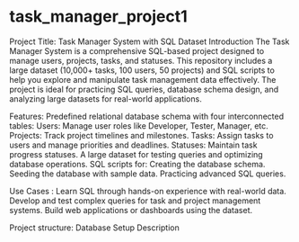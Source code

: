 # task_manager_project1
Project Title: Task Manager System with SQL Dataset
Introduction
The Task Manager System is a comprehensive SQL-based project designed to manage users, projects, tasks, and statuses. 
This repository includes a large dataset (10,000+ tasks, 100 users, 50 projects) and SQL scripts to help you explore 
and manipulate task management data effectively.
The project is ideal for practicing SQL queries, database schema design, and analyzing large datasets for real-world 
applications.

Features: 
Predefined relational database schema with four interconnected tables:
Users: Manage user roles like Developer, Tester, Manager, etc.
Projects: Track project timelines and milestones.
Tasks: Assign tasks to users and manage priorities and deadlines.
Statuses: Maintain task progress statuses.
A large dataset for testing queries and optimizing database operations.
SQL scripts for:
Creating the database schema.
Seeding the database with sample data.
Practicing advanced SQL queries.

Use Cases :
Learn SQL through hands-on experience with real-world data.
Develop and test complex queries for task and project management systems.
Build web applications or dashboards using the dataset.

Project structure:
Database Setup Description
  

